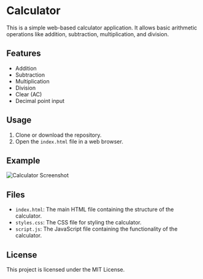 # Calculator

This is a simple web-based calculator application. It allows basic arithmetic operations like addition, subtraction, multiplication, and division.

## Features

- Addition
- Subtraction
- Multiplication
- Division
- Clear (AC) 
- Decimal point input

## Usage

1. Clone or download the repository.
2. Open the `index.html` file in a web browser.

## Example

![Calculator Screenshot](screenshot.png)


## Files

- `index.html`: The main HTML file containing the structure of the calculator.
- `styles.css`: The CSS file for styling the calculator.
- `script.js`: The JavaScript file containing the functionality of the calculator.



## License

This project is licensed under the MIT License.
